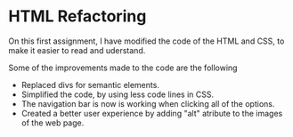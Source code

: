 # HTML Refactoring
On this first assignment, I have modified the code of the HTML and CSS, to make it easier to read and uderstand.

Some of the improvements made to the code are the following

- Replaced divs for semantic elements.
- Simplified the code, by using less code lines in CSS.
- The navigation bar is now is working when clicking all of the options.
- Created a better user experience by adding "alt" atribute to the images  of the web page.

